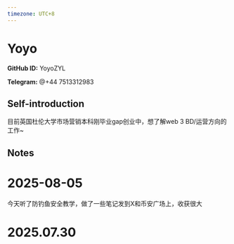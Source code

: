 ```yaml
---
timezone: UTC+8
---
```


# Yoyo

**GitHub ID:** YoyoZYL

**Telegram:** @+44 7513312983

## Self-introduction

目前英国杜伦大学市场营销本科刚毕业gap创业中，想了解web 3 BD/运营方向的工作~

## Notes

<!-- Content_START -->
# 2025-08-05

今天听了防钓鱼安全教学，做了一些笔记发到X和币安广场上，收获很大


# 2025.07.30


<!-- Content_END -->
